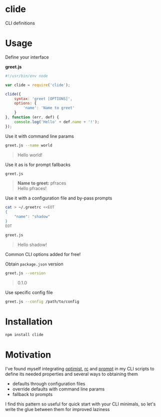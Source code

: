 # clide

CLI definitions

# Usage

Define your interface

**greet.js**

```js
#!/usr/bin/env node

var clide = require('clide');

clide({
    syntax: 'greet [OPTIONS]',
    options: {
        'name': 'Name to greet'
    }
}, function (err, def) {
    console.log('Hello' + def.name + '!');
});
```

Use it with command line params

```sh
greet.js --name world
```

> Hello world!

Use it as is for prompt fallbacks

```sh
greet.js
```

> **Name to greet:** pfraces  
  Hello pfraces!

Use it with a configuration file and by-pass prompts

```sh
cat > ~/.greetrc <<EOT
{
    "name": "shadow"
}
EOT

greet.js
```

> Hello shadow!

Common CLI options added for free!

Obtain `package.json` version

```sh
greet.js --version
```

> 0.1.0

Use specific config file

```sh
greet.js --config /path/to/config
```

# Installation

```sh
npm install clide
```

# Motivation

I've found myself integrating [optimist][1], [rc][2] and [prompt][3] in my
CLI scripts to define its needed properties and several ways to obtaining them

*  defaults through configuration files
*  override defaults with command line params
*  fallback to prompts

I find this pattern so useful for quick start with your CLI minimals, so let's
write the glue between them for improved laziness

[1]: https://github.com/substack/node-optimist
[2]: https://github.com/dominictarr/rc
[3]: https://github.com/flatiron/prompt
